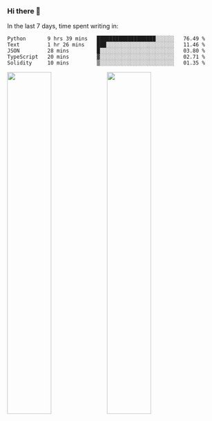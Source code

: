 ### Hi there 👋

In the last 7 days, time spent writing in:

<!--START_SECTION:waka-->
```text
Python       9 hrs 39 mins   ███████████████████░░░░░░   76.49 % 
Text         1 hr 26 mins    ███░░░░░░░░░░░░░░░░░░░░░░   11.46 % 
JSON         28 mins         █░░░░░░░░░░░░░░░░░░░░░░░░   03.80 % 
TypeScript   20 mins         ▓░░░░░░░░░░░░░░░░░░░░░░░░   02.71 % 
Solidity     10 mins         ▒░░░░░░░░░░░░░░░░░░░░░░░░   01.35 % 
```
<!--END_SECTION:waka-->

<img src="https://wakatime.com/share/@jimtje/5d0c92de-08f8-4a72-8f2f-6a9693d1e318.svg" width=45% height=45%> <img src="https://wakatime.com/share/@jimtje/501498ae-bda5-4da7-a89d-b40bcdd5556d.svg" width=45% height=45%>
